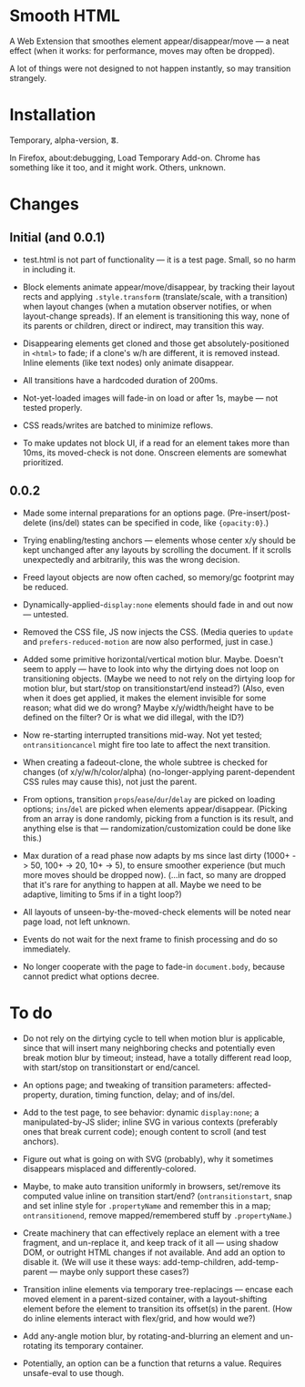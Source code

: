 # Smooth HTML

A Web Extension that smoothes element appear/disappear/move — a neat effect (when it works: for performance, moves may often be dropped).

A lot of things were not designed to not happen instantly, so may transition strangely.

# Installation

Temporary, alpha-version, ⴻ.

In Firefox, about:debugging, Load Temporary Add-on. Chrome has something like it too, and it might work. Others, unknown.

# Changes

## Initial (and 0.0.1)

- test.html is not part of functionality — it is a test page. Small, so no harm in including it.

- Block elements animate appear/move/disappear, by tracking their layout rects and applying `.style.transform` (translate/scale, with a transition) when layout changes (when a mutation observer notifies, or when layout-change spreads). If an element is transitioning this way, none of its parents or children, direct or indirect, may transition this way.

- Disappearing elements get cloned and those get absolutely-positioned in `<html>` to fade; if a clone's w/h are different, it is removed instead. Inline elements (like text nodes) only animate disappear.

- All transitions have a hardcoded duration of 200ms.

- Not-yet-loaded images will fade-in on load or after 1s, maybe — not tested properly.

- CSS reads/writes are batched to minimize reflows.

- To make updates not block UI, if a read for an element takes more than 10ms, its moved-check is not done. Onscreen elements are somewhat prioritized.

## 0.0.2

- Made some internal preparations for an options page. (Pre-insert/post-delete (ins/del) states can be specified in code, like `{opacity:0}`.)

- Trying enabling/testing anchors — elements whose center x/y should be kept unchanged after any layouts by scrolling the document. If it scrolls unexpectedly and arbitrarily, this was the wrong decision.

- Freed layout objects are now often cached, so memory/gc footprint may be reduced.

- Dynamically-applied-`display:none` elements should fade in and out now — untested.

- Removed the CSS file, JS now injects the CSS. (Media queries to `update` and `prefers-reduced-motion` are now also performed, just in case.)

- Added some primitive horizontal/vertical motion blur. Maybe. Doesn't seem to apply — have to look into why the dirtying does not loop on transitioning objects. (Maybe we need to not rely on the dirtying loop for motion blur, but start/stop on transitionstart/end instead?) (Also, even when it does get applied, it makes the element invisible for some reason; what did we do wrong? Maybe x/y/width/height have to be defined on the filter? Or is what we did illegal, with the ID?)

- Now re-starting interrupted transitions mid-way. Not yet tested; `ontransitioncancel` might fire too late to affect the next transition.

- When creating a fadeout-clone, the whole subtree is checked for changes (of x/y/w/h/color/alpha) (no-longer-applying parent-dependent CSS rules may cause this), not just the parent.

- From options, transition `props`/`ease`/`dur`/`delay` are picked on loading options; `ins`/`del` are picked when elements appear/disappear. (Picking from an array is done randomly, picking from a function is its result, and anything else is that — randomization/customization could be done like this.)

- Max duration of a read phase now adapts by ms since last dirty (1000+ -> 50, 100+ -> 20, 10+ -> 5), to ensure smoother experience (but much more moves should be dropped now). (…in fact, so many are dropped that it's rare for anything to happen at all. Maybe we need to be adaptive, limiting to 5ms if in a tight loop?)

- All layouts of unseen-by-the-moved-check elements will be noted near page load, not left unknown.

- Events do not wait for the next frame to finish processing and do so immediately.

- No longer cooperate with the page to fade-in `document.body`, because cannot predict what options decree.

# To do

- Do not rely on the dirtying cycle to tell when motion blur is applicable, since that will insert many neighboring checks and potentially even break motion blur by timeout; instead, have a totally different read loop, with start/stop on transitionstart or end/cancel.

- An options page; and tweaking of transition parameters: affected-property, duration, timing function, delay; and of ins/del.

- Add to the test page, to see behavior: dynamic `display:none`; a manipulated-by-JS slider; inline SVG in various contexts (preferably ones that break current code); enough content to scroll (and test anchors).

- Figure out what is going on with SVG (probably), why it sometimes disappears misplaced and differently-colored.

- Maybe, to make auto transition uniformly in browsers, set/remove its computed value inline on transition start/end? (`ontransitionstart`, snap and set inline style for `.propertyName` and remember this in a map; `ontransitionend`, remove mapped/remembered stuff by `.propertyName`.)

- Create machinery that can effectively replace an element with a tree fragment, and un-replace it, and keep track of it all — using shadow DOM, or outright HTML changes if not available. And add an option to disable it. (We will use it these ways: add-temp-children, add-temp-parent — maybe only support these cases?)

- Transition inline elements via temporary tree-replacings — encase each moved element in a parent-sized container, with a layout-shifting element before the element to transition its offset(s) in the parent. (How do inline elements interact with flex/grid, and how would we?)

- Add any-angle motion blur, by rotating-and-blurring an element and un-rotating its temporary container.

- Potentially, an option can be a function that returns a value. Requires unsafe-eval to use though.
